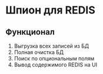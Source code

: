 # Шпион для REDIS

## Функционал
1. Выгрузка всех записей из БД
2. Полная очистка БД
3. Поиск по опциональным полям
4. Вывод содержимого REDIS на UI
